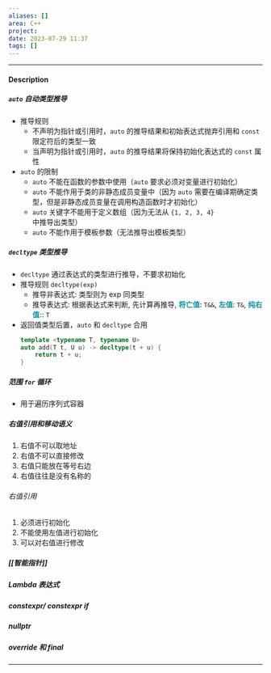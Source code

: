 ```yaml
---
aliases: []
area: C++
project: 
date: 2023-07-29 11:37
tags: []
---
```

---
#### Description
##### `auto` 自动类型推导
- 推导规则
    - 不声明为指针或引用时，`auto` 的推导结果和初始表达式抛弃引用和 `const` 限定符后的类型一致
    - 当声明为指针或引用时，`auto` 的推导结果将保持初始化表达式的 `const` 属性
- `auto` 的限制
    - `auto` 不能在函数的参数中使用（`auto` 要求必须对变量进行初始化）
    - `auto` 不能作用于类的非静态成员变量中（因为 `auto` 需要在编译期确定类型，但是非静态成员变量在调用构造函数时才初始化）
    - `auto` 关键字不能用于定义数组（因为无法从 `{1, 2, 3, 4}` 中推导出类型）
    - `auto` 不能作用于模板参数（无法推导出模板类型）
##### `decltype` 类型推导
- `decltype` 通过表达式的类型进行推导，不要求初始化
- 推导规则 `decltype(exp)`
    - 推导非表达式: 类型则为 exp 同类型
    - 推导表达式: 根据表达式来判断, 先计算再推导, <font color="#0593A2">**将亡值**</font>: `T&&`, <font color="#0593A2">**左值**</font>: `T&`, <font color="#0593A2">**纯右值:**</font>: `T`
- 返回值类型后置，`auto` 和 `decltype` 合用
    ```cpp
    template <typename T, typename U>
    auto add(T t, U u) -> decltype(t + u) {
        return t + u;
    }   
    ```
##### 范围 `for` 循环
- 用于遍历序列式容器
##### 右值引用和移动语义
1. 右值不可以取地址
1. 右值不可以直接修改
1. 右值只能放在等号右边
1. 右值往往是没有名称的
###### 右值引用
1. 必须进行初始化
2. 不能使用左值进行初始化
3. 可以对右值进行修改

##### [[智能指针]]
##### Lambda 表达式
##### constexpr/ constexpr if
##### nullptr
##### override 和 final

---
